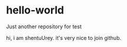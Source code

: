 # hello-world
Just another repository for test


hi, i am shentuUrey. it's very nice to join github. 
